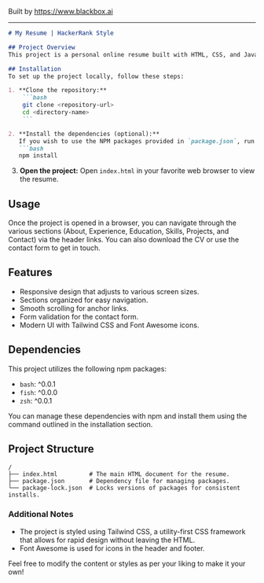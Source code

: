 
Built by https://www.blackbox.ai

---

```markdown
# My Resume | HackerRank Style

## Project Overview
This project is a personal online resume built with HTML, CSS, and JavaScript. The aim is to create an appealing representation of a resume that is accessible and easy to navigate, utilizing Tailwind CSS for styling. It features sections like About, Experience, Education, Skills, Projects, and Contact, providing potential employers a comprehensive view of skills and experiences. 

## Installation
To set up the project locally, follow these steps:

1. **Clone the repository:**
    ```bash
    git clone <repository-url>
    cd <directory-name>
    ```

2. **Install the dependencies (optional):**
   If you wish to use the NPM packages provided in `package.json`, run:
   ```bash
   npm install
   ```

3. **Open the project:**
   Open `index.html` in your favorite web browser to view the resume.

## Usage
Once the project is opened in a browser, you can navigate through the various sections (About, Experience, Education, Skills, Projects, and Contact) via the header links. You can also download the CV or use the contact form to get in touch.

## Features
- Responsive design that adjusts to various screen sizes.
- Sections organized for easy navigation.
- Smooth scrolling for anchor links.
- Form validation for the contact form.
- Modern UI with Tailwind CSS and Font Awesome icons.

## Dependencies
This project utilizes the following npm packages:
- `bash`: ^0.0.1
- `fish`: ^0.0.0
- `zsh`: ^0.0.1

You can manage these dependencies with npm and install them using the command outlined in the installation section.

## Project Structure
```
/
├── index.html         # The main HTML document for the resume.
├── package.json       # Dependency file for managing packages.
└── package-lock.json  # Locks versions of packages for consistent installs.
```

### Additional Notes
- The project is styled using Tailwind CSS, a utility-first CSS framework that allows for rapid design without leaving the HTML.
- Font Awesome is used for icons in the header and footer.

Feel free to modify the content or styles as per your liking to make it your own!
```